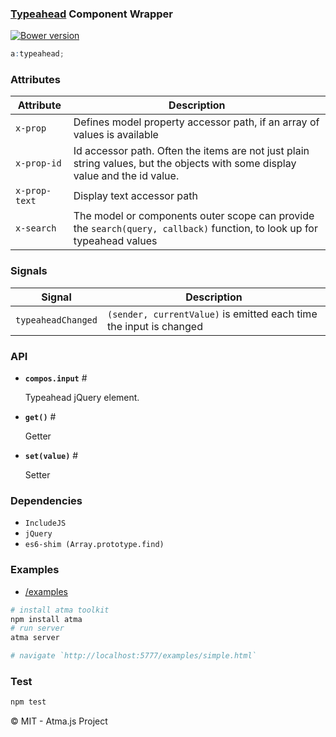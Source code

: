 ### [Typeahead](https://github.com/twitter/typeahead.js) Component Wrapper

[![Bower version](https://badge.fury.io/bo/compo-typeahead.svg)](http://badge.fury.io/bo/compo-typeahead)

```scss
a:typeahead;
```
### Attributes

Attribute | Description
--- | ---
`x-prop` | Defines model property accessor path, if an array of values is available
`x-prop-id` | Id accessor path. Often the items are not just plain string values, but the objects with some display value and the id value.
`x-prop-text` | Display text accessor path
`x-search` | The model or components outer scope can provide the `search(query, callback)` function, to look up for typeahead values

### Signals
Signal | Description
--- | ---
`typeaheadChanged` | `(sender, currentValue)` is emitted each time the input is changed


### API

- **`compos.input`** <a name='input'>#</a>

	Typeahead jQuery element.

- **`get()`** <a name='get'>#</a>
	
	Getter
	
- **`set(value)`** <a name='set'>#</a>

	Setter

### Dependencies

- `IncludeJS`
- `jQuery`
- `es6-shim (Array.prototype.find)`

### Examples

- [/examples](/examples)

```bash
# install atma toolkit
npm install atma
# run server
atma server

# navigate `http://localhost:5777/examples/simple.html`
```

### Test
```bash
npm test
```

:copyright: MIT - Atma.js Project